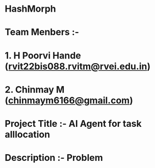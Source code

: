 # HashMorph

# Team Menbers :- 
# 1. H Poorvi Hande (rvit22bis088.rvitm@rvei.edu.in)
# 2. Chinmay M (chinmaym6166@gmail.com)

# Project Title :- AI Agent for task alllocation 

# Description :- Problem

